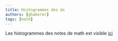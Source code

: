 ```yaml
---
title: Histogrammes des ds
authors: [ghaberer]
tags: [math]
---
```

Les histogrammes des notes de math est visible [ici](./docs/math/doc4)